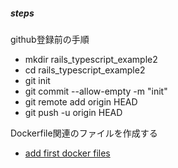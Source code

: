 ##### steps

github登録前の手順
- mkdir rails_typescript_example2
- cd rails_typescript_example2
- git init
- git commit --allow-empty -m "init"
- git remote add origin HEAD
- git push -u origin HEAD

Dockerfile関連のファイルを作成する
- [add first docker files](https://github.com/gendosu/rails_typescript_example2/commit/582622184f4a918acccae71cb4cc83bd20d1aef7)
